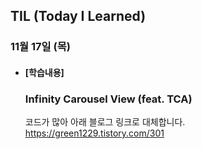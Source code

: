 ## TIL (Today I Learned)

### 11월 17일 (목)

- #### [학습내용]

  ### Infinity Carousel View (feat. TCA)
  코드가 많아 아래 블로그 링크로 대체합니다.
  https://green1229.tistory.com/301

    